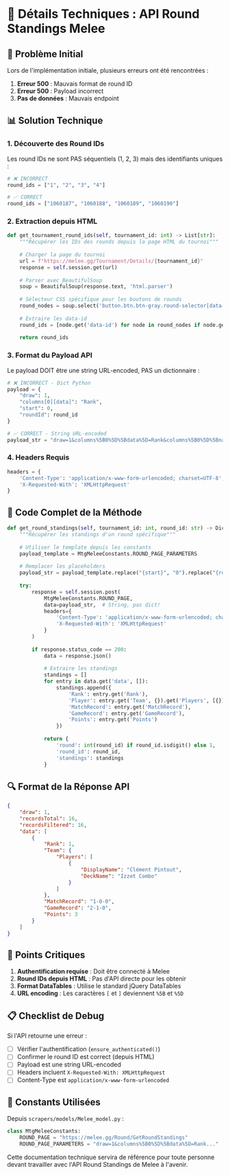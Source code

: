 # 🔧 Détails Techniques : API Round Standings Melee

## 🎯 Problème Initial

Lors de l'implémentation initiale, plusieurs erreurs ont été rencontrées :

1. **Erreur 500** : Mauvais format de round ID
2. **Erreur 500** : Payload incorrect
3. **Pas de données** : Mauvais endpoint

## 📊 Solution Technique

### 1. Découverte des Round IDs

Les round IDs ne sont PAS séquentiels (1, 2, 3) mais des identifiants uniques :

```python
# ❌ INCORRECT
round_ids = ["1", "2", "3", "4"]

# ✅ CORRECT
round_ids = ["1060187", "1060188", "1060189", "1060190"]
```

### 2. Extraction depuis HTML

```python
def get_tournament_round_ids(self, tournament_id: int) -> List[str]:
    """Récupérer les IDs des rounds depuis la page HTML du tournoi"""
    
    # Charger la page du tournoi
    url = f"https://melee.gg/Tournament/Details/{tournament_id}"
    response = self.session.get(url)
    
    # Parser avec BeautifulSoup
    soup = BeautifulSoup(response.text, 'html.parser')
    
    # Sélecteur CSS spécifique pour les boutons de rounds
    round_nodes = soup.select('button.btn.btn-gray.round-selector[data-is-completed="True"]')
    
    # Extraire les data-id
    round_ids = [node.get('data-id') for node in round_nodes if node.get('data-id')]
    
    return round_ids
```

### 3. Format du Payload API

Le payload DOIT être une string URL-encoded, PAS un dictionnaire :

```python
# ❌ INCORRECT - Dict Python
payload = {
    "draw": 1,
    "columns[0][data]": "Rank",
    "start": 0,
    "roundId": round_id
}

# ✅ CORRECT - String URL-encoded
payload_str = "draw=1&columns%5B0%5D%5Bdata%5D=Rank&columns%5B0%5D%5Bname%5D=Rank..."
```

### 4. Headers Requis

```python
headers = {
    'Content-Type': 'application/x-www-form-urlencoded; charset=UTF-8',
    'X-Requested-With': 'XMLHttpRequest'
}
```

## 📝 Code Complet de la Méthode

```python
def get_round_standings(self, tournament_id: int, round_id: str) -> Dict:
    """Récupérer les standings d'un round spécifique"""
    
    # Utiliser le template depuis les constants
    payload_template = MtgMeleeConstants.ROUND_PAGE_PARAMETERS
    
    # Remplacer les placeholders
    payload_str = payload_template.replace("{start}", "0").replace("{roundId}", round_id)
    
    try:
        response = self.session.post(
            MtgMeleeConstants.ROUND_PAGE,
            data=payload_str,  # String, pas dict!
            headers={
                'Content-Type': 'application/x-www-form-urlencoded; charset=UTF-8',
                'X-Requested-With': 'XMLHttpRequest'
            }
        )
        
        if response.status_code == 200:
            data = response.json()
            
            # Extraire les standings
            standings = []
            for entry in data.get('data', []):
                standings.append({
                    'Rank': entry.get('Rank'),
                    'Player': entry.get('Team', {}).get('Players', [{}])[0].get('DisplayName'),
                    'MatchRecord': entry.get('MatchRecord'),
                    'GameRecord': entry.get('GameRecord'),
                    'Points': entry.get('Points')
                })
            
            return {
                'round': int(round_id) if round_id.isdigit() else 1,
                'round_id': round_id,
                'standings': standings
            }
```

## 🔍 Format de la Réponse API

```json
{
    "draw": 1,
    "recordsTotal": 16,
    "recordsFiltered": 16,
    "data": [
        {
            "Rank": 1,
            "Team": {
                "Players": [
                    {
                        "DisplayName": "Clément Pintout",
                        "DeckName": "Izzet Combo"
                    }
                ]
            },
            "MatchRecord": "1-0-0",
            "GameRecord": "2-1-0",
            "Points": 3
        }
    ]
}
```

## 🚨 Points Critiques

1. **Authentification requise** : Doit être connecté à Melee
2. **Round IDs depuis HTML** : Pas d'API directe pour les obtenir
3. **Format DataTables** : Utilise le standard jQuery DataTables
4. **URL encoding** : Les caractères `[` et `]` deviennent `%5B` et `%5D`

## 📋 Checklist de Debug

Si l'API retourne une erreur :

- [ ] Vérifier l'authentification (`ensure_authenticated()`)
- [ ] Confirmer le round ID est correct (depuis HTML)
- [ ] Payload est une string URL-encoded
- [ ] Headers incluent `X-Requested-With: XMLHttpRequest`
- [ ] Content-Type est `application/x-www-form-urlencoded`

## 🔧 Constants Utilisées

Depuis `scrapers/models/Melee_model.py` :

```python
class MtgMeleeConstants:
    ROUND_PAGE = "https://melee.gg/Round/GetRoundStandings"
    ROUND_PAGE_PARAMETERS = "draw=1&columns%5B0%5D%5Bdata%5D=Rank..."
```

Cette documentation technique servira de référence pour toute personne devant travailler avec l'API Round Standings de Melee à l'avenir.